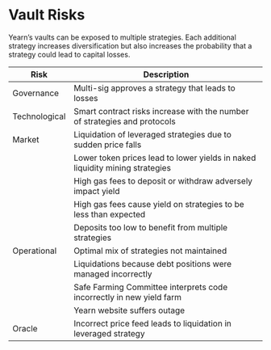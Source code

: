# Vault Risks

Yearn’s vaults can be exposed to multiple strategies. Each additional strategy increases diversification but also increases the probability that a strategy could lead to capital losses.

|Risk|Description|
|----|-----------|
|Governance|Multi-sig approves a strategy that leads to losses|
|Technological|Smart contract risks increase with the number of strategies and protocols|
|Market|Liquidation of leveraged strategies due to sudden price falls|
||Lower token prices lead to lower yields in naked liquidity mining strategies|
||High gas fees to deposit or withdraw adversely impact yield|
||High gas fees cause yield on strategies to be less than expected|
||Deposits too low to benefit from multiple strategies|
|Operational|Optimal mix of strategies not maintained|
||Liquidations because debt positions were managed incorrectly|
||Safe Farming Committee interprets code incorrectly in new yield farm|
||Yearn website suffers outage|
|Oracle|Incorrect price feed leads to liquidation in leveraged strategy|